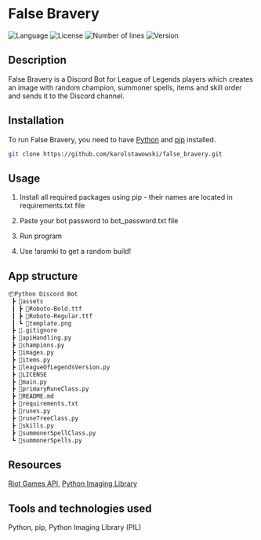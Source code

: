 # False Bravery

![Language](https://img.shields.io/badge/language-Python-3993fa)
![License](https://img.shields.io/github/license/karolstawowski/false_bravery?color=3993fa)
![Number of lines](https://img.shields.io/tokei/lines/github/karolstawowski/false_bravery?color=3993fa)
![Version](https://img.shields.io/badge/version-1.0.0.0-3993fa) <br>

## Description
False Bravery is a Discord Bot for League of Legends players which creates an image with random champion, summoner spells, items and skill order and sends it to the Discord channel.

## Installation

To run False Bravery, you need to have <a href="https://www.python.org/downloads/">Python</a> and <a href="https://pip.pypa.io/en/stable/cli/pip_install/">pip</a> installed.

```bash
git clone https://github.com/karolstawowski/false_bravery.git
```

## Usage

1. Install all required packages using pip - their names are located in requirements.txt file

2. Paste your bot password to bot_password.txt file

3. Run program

4. Use !aramki to get a random build!

## App structure 
```bash
📦Python Discord Bot
 ┣ 📂assets
 ┃ ┣ 📜Roboto-Bold.ttf
 ┃ ┣ 📜Roboto-Regular.ttf
 ┃ ┗ 📜template.png
 ┣ 📜.gitignore
 ┣ 📜apiHandling.py
 ┣ 📜champions.py
 ┣ 📜images.py
 ┣ 📜items.py
 ┣ 📜leagueOfLegendsVersion.py
 ┣ 📜LICENSE
 ┣ 📜main.py
 ┣ 📜primaryRuneClass.py
 ┣ 📜README.md
 ┣ 📜requirements.txt
 ┣ 📜runes.py
 ┣ 📜runeTreeClass.py
 ┣ 📜skills.py
 ┣ 📜summonerSpellClass.py
 ┗ 📜summonerSpells.py
```

## Resources
<a href="https://developer.riotgames.com/docs/lol">Riot Games API</a>, <a href="https://pillow.readthedocs.io/en/stable/">Python Imaging Library</a>

## Tools and technologies used
Python, pip, Python Imaging Library (PIL)
